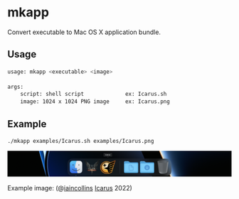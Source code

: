 # mkapp

Convert executable to Mac OS X application bundle.

## Usage

```sh
usage: mkapp <executable> <image>

args:
    script: shell script             ex: Icarus.sh
    image: 1024 x 1024 PNG image     ex: Icarus.png
```

## Example

```sh
./mkapp examples/Icarus.sh examples/Icarus.png
```
![dock](https://github.com/josephbharrison/mkapp/blob/main/examples/dock.png?raw=true)

Example image: (@[iaincollins](https://github.com/iaincollins) [Icarus](https://github.com/iaincollins/icarus) 2022)
